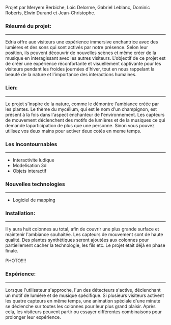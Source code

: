 
Projet par Meryem Berbiche, Loic Delorme,  Gabriel Leblanc, Dominic Roberts, Elwin Durand et Jean-Christophe.

### Résumé du projet:
______________________________________________________________________________________________________________________________________________________________________
Edria offre aux visiteurs une expérience immersive enchantrice avec des lumières et des sons qui sont activés par notre présence. Selon leur position, ils peuvent découvrir de nouvelles scènes et même créer de la musique en interagissant avec les autres visiteurs. L'objectif de ce projet est de créer une expérience réconfortante et visuellement captivante pour les visiteurs pendant les froides journées d'hiver, tout en nous rappelant la beauté de la nature et l'importance des interactions humaines.

### Lien:
______________________________________________________________________________________________________________________________________________________________________
Le projet s'inspire de la nature, comme le démontre l'ambiance créée par les plantes. Le thème du mycélium, qui est le nom d'un champignon, est présent à la fois dans l'aspect enchanteur de l'environnement. Les capteurs de mouvement déclenchent des motifs de lumières et de la musiques ce qui demande laparticipation de plus que une personne. Sinon vous pouvez utilisez vos deux mains pour activer deux cotés en meme temps.

### Les Incontournables
______________________________________________________________________________________________________________________________________________________________________
- Interactivite ludique
- Modelisation 3d
- Objets interactif


### Nouvelles technologies
______________________________________________________________________________________________________________________________________________________________________
- Logiciel de mapping 

### Installation:
_______________________________________________________________________________________________________________________________________________________________________
Il y aura huit colonnes au total, afin de couvrir une plus grande surface et maintenir l'ambiance souhaitée. Les capteurs de mouvement sont de haute qualité. Des plantes synthétiques seront ajoutées aux colonnes pour partiellement cacher la technologie, les fils etc. Le projet était déjà en phase finale. 

PHOTO!!!!


### Expérience:
_______________________________________________________________________________________________________________________________________________________________________
Lorsque l'utilisateur s'approche, l'un des détecteurs s'active, déclenchant un motif de lumière et de musique spécifique. Si plusieurs visiteurs activent les quatre capteurs en même temps, une animation spéciale d'une minute se déclenche sur toutes les colonnes pour leur plus grand plaisir. Après cela, les visiteurs peuvent partir ou essayer différentes combinaisons pour prolonger leur expérience.
